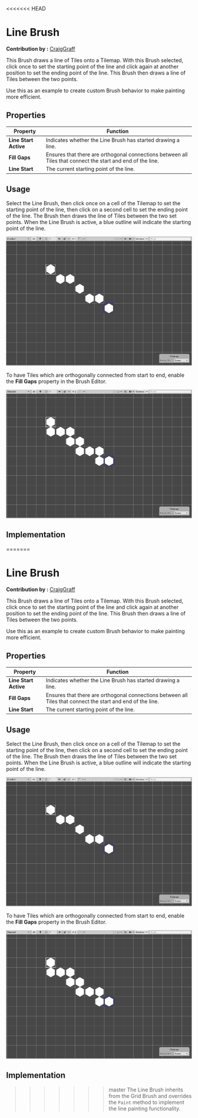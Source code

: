 <<<<<<< HEAD
# Line Brush

__Contribution by :__  [CraigGraff](https://github.com/CraigGraff)

This Brush draws a line of Tiles onto a Tilemap. With this Brush selected, click once to set the starting point of the line and click again at another position to set the ending point of the line. This Brush then draws a line of Tiles between the two points. 

Use this as an example to create custom Brush behavior to make painting more efficient.

## Properties

| Property              | Function                                                     |
| --------------------- | ------------------------------------------------------------ |
| __Line Start Active__ | Indicates whether the Line Brush has started drawing a line. |
| __Fill Gaps__         | Ensures that there are orthogonal connections between all Tiles that connect the start and end of the line. |
| __Line Start__        | The current starting point of the line.                      |

## Usage
Select the Line Brush, then click once on a cell of the Tilemap to set the starting point of the line, then click on a second cell to set the ending point of the line. The Brush then draws the line of Tiles between the two set points. When the Line Brush is active, a blue outline will indicate the starting point of the line.

![Scene View with Line Brush](images/LineBrush.png)

To have Tiles which are orthogonally connected from start to end, enable the __Fill Gaps__ property in the Brush Editor.

![Scene View with Line Brush with Fill Gaps](images/LineBrushFillGaps.png)

## Implementation

=======
# Line Brush

__Contribution by :__  [CraigGraff](https://github.com/CraigGraff)

This Brush draws a line of Tiles onto a Tilemap. With this Brush selected, click once to set the starting point of the line and click again at another position to set the ending point of the line. This Brush then draws a line of Tiles between the two points. 

Use this as an example to create custom Brush behavior to make painting more efficient.

## Properties

| Property              | Function                                                     |
| --------------------- | ------------------------------------------------------------ |
| __Line Start Active__ | Indicates whether the Line Brush has started drawing a line. |
| __Fill Gaps__         | Ensures that there are orthogonal connections between all Tiles that connect the start and end of the line. |
| __Line Start__        | The current starting point of the line.                      |

## Usage
Select the Line Brush, then click once on a cell of the Tilemap to set the starting point of the line, then click on a second cell to set the ending point of the line. The Brush then draws the line of Tiles between the two set points. When the Line Brush is active, a blue outline will indicate the starting point of the line.

![Scene View with Line Brush](images/LineBrush.png)

To have Tiles which are orthogonally connected from start to end, enable the __Fill Gaps__ property in the Brush Editor.

![Scene View with Line Brush with Fill Gaps](images/LineBrushFillGaps.png)

## Implementation

>>>>>>> master
The Line Brush inherits from the Grid Brush and overrides the `Paint` method to implement the line painting functionality.